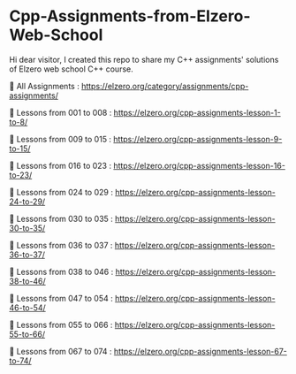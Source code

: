 # Cpp-Assignments-from-Elzero-Web-School

Hi dear visitor, I created this repo to share my C++ assignments' solutions  of Elzero web school C++ course.

🔗 All Assignments : https://elzero.org/category/assignments/cpp-assignments/

🔗 Lessons from 001 to 008 : https://elzero.org/cpp-assignments-lesson-1-to-8/

🔗 Lessons from 009 to 015 : https://elzero.org/cpp-assignments-lesson-9-to-15/

🔗 Lessons from 016 to 023 : https://elzero.org/cpp-assignments-lesson-16-to-23/

🔗 Lessons from 024 to 029 : https://elzero.org/cpp-assignments-lesson-24-to-29/

🔗 Lessons from 030 to 035 : https://elzero.org/cpp-assignments-lesson-30-to-35/

🔗 Lessons from 036 to 037 : https://elzero.org/cpp-assignments-lesson-36-to-37/

🔗 Lessons from 038 to 046 : https://elzero.org/cpp-assignments-lesson-38-to-46/

🔗 Lessons from 047 to 054 : https://elzero.org/cpp-assignments-lesson-46-to-54/

🔗 Lessons from 055 to 066 : https://elzero.org/cpp-assignments-lesson-55-to-66/

🔗 Lessons from 067 to 074 : https://elzero.org/cpp-assignments-lesson-67-to-74/


